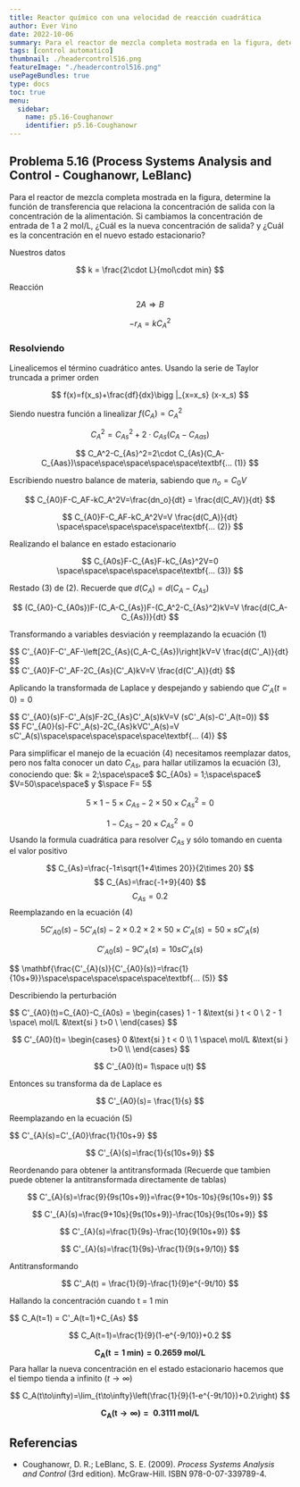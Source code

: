 ```yaml
---
title: Reactor químico con una velocidad de reacción cuadrática
author: Ever Vino
date: 2022-10-06
summary: Para el reactor de mezcla completa mostrada en la figura, determine la función de transferencia que relaciona la concentración de salida con la concentración de la alimentación. Si cambiamos la concentración de entrada de 1 a 2 mol/L, ¿Cuál es la nueva concentración de salida? y ¿Cuál es la concentración en el nuevo estado estacionario?
tags: [control automatico]
thumbnail: ./headercontrol516.png
featureImage: "./headercontrol516.png"
usePageBundles: true
type: docs
toc: true
menu:
  sidebar:
    name: p5.16-Coughanowr
    identifier: p5.16-Coughanowr
---
```

## Problema 5.16 (Process Systems Analysis and Control - Coughanowr, LeBlanc)

Para el reactor de mezcla completa mostrada en la figura, determine la función de transferencia que relaciona la concentración de salida con la concentración de la alimentación. Si cambiamos la concentración de entrada de 1 a 2 mol/L, ¿Cuál es la nueva concentración de salida? y ¿Cuál es la concentración en el nuevo estado estacionario?

Nuestros datos

$$
k = \frac{2\cdot L}{mol\cdot min}
$$

Reacción

$$
2A\Rightarrow B
$$

$$
-r_A=kC_A^2
$$

### Resolviendo

Linealicemos el término cuadrático antes. Usando la serie de Taylor truncada a primer orden

$$
f(x)=f(x_s)+\frac{df}{dx}\bigg |_{x=x_s} (x-x_s)
$$

Siendo nuestra función a linealizar $f(C_{A})=C_A^2$

$$
C_A^2=C_{As}^2+2\cdot C_{As}(C_A-C_{Aas})
$$

$$
C_A^2-C_{As}^2=2\cdot C_{As}(C_A-C_{Aas})\space\space\space\space\space\textbf{... (1)}
$$

Escribiendo nuestro balance de materia, sabiendo que $n_o = C_0V$

$$
C_{A0}F-C_AF-kC_A^2V=\frac{dn_o}{dt} = \frac{d(C_AV)}{dt}
$$

$$
C_{A0}F-C_AF-kC_A^2V=V \frac{d(C_A)}{dt} \space\space\space\space\space\textbf{... (2)}
$$

Realizando el balance en estado estacionario

$$
C_{A0s}F-C_{As}F-kC_{As}^2V=0 \space\space\space\space\space\textbf{... (3)}
$$

Restado (3) de (2). Recuerde que $d(C_A)=d(C_A-C_{As})$

$$
(C_{A0}-C_{A0s})F-(C_A-C_{As})F-(C_A^2-C_{As}^2)kV=V \frac{d(C_A-C_{As})}{dt}
$$

Transformando a variables desviación y reemplazando la ecuación (1)

<div>
$$
C'_{A0}F-C'_AF-\left[2C_{As}(C_A-C_{As})\right]kV=V \frac{d(C'_A)}{dt}
$$
</div>

<div>
$$
C'_{A0}F-C'_AF-2C_{As}(C'_A)kV=V \frac{d(C'_A)}{dt}
$$
</div>

Aplicando la transformada de Laplace y despejando y sabiendo que $C'_A(t=0) = 0$

<div>
   $$
   C'_{A0}(s)F-C'_A(s)F-2C_{As}C'_A(s)kV=V (sC'_A(s)-C'_A(t=0))
   $$
</div>

<div>
   $$
   FC'_{A0}(s)-FC'_A(s)-2C_{As}kVC'_A(s)=V sC'_A(s)\space\space\space\space\space\textbf{... (4)}
   $$
</div>

Para simplificar el manejo de la ecuación (4) necesitamos reemplazar datos, pero nos falta conocer un dato $C_{As}$, para hallar utilizamos la ecuación (3), conociendo que: $k = 2;\space\space$ $C_{A0s} = 1;\space\space$ $V=50\space\space$ y $\space F= 5$

$$
5\times 1-5\times C_{As}-2\times 50\times C_{As}^2=0
$$

$$
1-C_{As}-20\times C_{As}^2=0
$$
Usando la formula cuadrática para resolver $C_{As}$ y sólo tomando en cuenta el valor positivo

$$
C_{As}=\frac{-1±\sqrt{1+4\times 20}}{2\times 20}
$$
$$
C_{As}=\frac{-1+9}{40}
$$
$$
C_{As}=0.2
$$
Reemplazando en la ecuación (4)

$$
5C'_{A0}(s)-5C'_A(s)-2\times 0.2\times 2\times 50\times C'_A(s)=50\times sC'_A(s)
$$

$$
C'_{A0}(s)-9C'_A(s)=10 sC'_A(s)
$$

<div>
   $$
   \mathbf{\frac{C'_{A}(s)}{C'_{A0}(s)}=\frac{1}{10s+9}}\space\space\space\space\space\textbf{... (5)}
   $$
</div>

Describiendo la perturbación

<div>
   $$
   C'_{A0}(t)=C_{A0}-C_{A0s} =
   \begin{cases}
      1 - 1 &\text{si } t < 0 \
      2 - 1 \space\ mol/L &\text{si } t>0 \
   \end{cases}
   $$
</div>

$$
C'_{A0}(t)=
\begin{cases}
   0 &\text{si } t < 0 \\
   1 \space\ mol/L &\text{si } t>0 \\
\end{cases}
$$

$$
C'_{A0}(t)= 1\space u(t)
$$

Entonces su transforma da de Laplace es

$$
C'_{A0}(s)= \frac{1}{s}
$$

Reemplazando en la ecuación (5)

<div>
   $$
   C'_{A}(s)=C'_{A0}\frac{1}{10s+9}
   $$
</div>

$$
C'_{A}(s)=\frac{1}{s(10s+9)}
$$

Reordenando para obtener la antitransformada (Recuerde que tambien puede obtener la antitransformada directamente de tablas)

$$
C'_{A}(s)=\frac{9}{9s(10s+9)}=\frac{9+10s-10s}{9s(10s+9)}
$$

$$
C'_{A}(s)=\frac{9+10s}{9s(10s+9)}-\frac{10s}{9s(10s+9)}
$$

$$
C'_{A}(s)=\frac{1}{9s}-\frac{10}{9(10s+9)}
$$

$$
C'_{A}(s)=\frac{1}{9s}-\frac{1}{9(s+9/10)}
$$

Antitransformando

$$
C'_A(t) = \frac{1}{9}-\frac{1}{9}e^{-9t/10}
$$

Hallando la concentración cuando t = 1 min

<div>
   $$
   C_A(t=1) = C'_A(t=1)+C_{As}
   $$
</div>

$$
C_A(t=1)=\frac{1}{9}(1-e^{-9/10})+0.2
$$

$$
\mathbf{C_A(t=1\textbf{ min})=0.2659\textbf{ mol/L}}
$$
Para hallar la nueva concentración en el estado estacionario hacemos que el tiempo tienda a infinito ($t\to\infty$)

$$
C_A(t\to\infty)=\lim_{t\to\infty}\left(\frac{1}{9}(1-e^{-9t/10})+0.2\right)
$$

$$
\mathbf{C_A(t\to\infty)=\textbf{ 0.3111 mol/L}}
$$

## Referencias

* Coughanowr, D. R.; LeBlanc, S. E. (2009). _Process Systems Analysis and Control_ (3rd edition). McGraw-Hill. ISBN 978-0-07-339789-4.